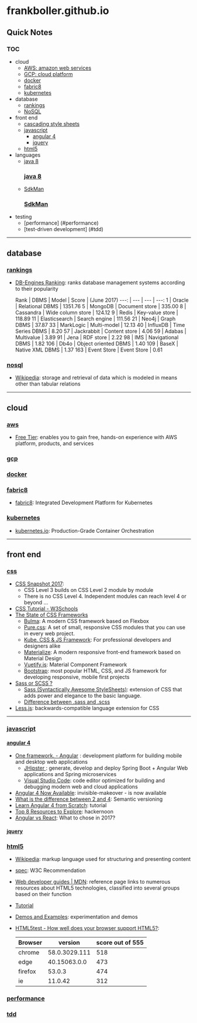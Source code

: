 # frankboller.github.io
## Quick Notes
### TOC

[//]: <> (This is a comment)
* cloud
    * [AWS: amazon web services](#aws)
    * [GCP: cloud platform](#gcp)
    * [docker](#docker)
    * [fabric8](#fabric8)
    * [kubernetes](#kubernetes)
* database
    * [rankings](#rankings)
    * [NoSQL](#nosql)
* front end
    * [cascading style sheets](#css)
    * [javascript](#javascript)
        * [angular 4](#angular-4)
        * [jquery](#jquery)
    * [html5](#html5)
* languages
    * [java 8](#java-8)
        ### [java 8](#toc)
    * [SdkMan](#sdkman)
        ### [SdkMan](#toc)
* testing
    * [performance] (#performance)
    * [test-driven development] (#tdd)

----
## database
### [rankings](#toc)
* [DB-Engines Ranking](https://db-engines.com/en/ranking): ranks database management systems according to their popularity

    Rank | DBMS          | Model                | Score   | (June 2017)
    ---: | ---           | ---                  | ---:
    1    | Oracle        | Relational DBMS      | 1351.76
    5    | MongoDB       | Document store       | 335.00
    8    | Cassandra     | Wide column store    | 124.12
    9    | Redis         | Key-value store      | 118.89
    11   | Elasticsearch | Search engine        | 111.56
    21   | Neo4j         | Graph DBMS           | 37.87
    33   | MarkLogic     | Multi-model          | 12.13
    40   | InfluxDB      | Time Series DBMS     | 8.20
    57   | Jackrabbit    | Content store        | 4.06
    59   | Adabas        | Multivalue           | 3.89
    91   | Jena          | RDF store            | 2.22
    98   | IMS           | Navigational DBMS    | 1.82
    106  | Db4o          | Object oriented DBMS | 1.40
    109  | BaseX         | Native XML DBMS      | 1.37
    163  | Event Store   | Event Store          | 0.61

### [nosql](#toc)
* [Wikipedia](https://en.wikipedia.org/wiki/NoSQL): storage and retrieval of data which is modeled in means other than tabular relations

----
## cloud
### [aws](#toc)
* [Free Tier](https://aws.amazon.com/free/): enables you to gain free, hands-on experience with AWS platform, products, and services

### [gcp](#toc)

### [docker](#toc)

### [fabric8](#toc)
* [fabric8](https://fabric8.io/): Integrated Development Platform for Kubernetes

### [kubernetes](#toc)
* [kubernetes.io](https://kubernetes.io/): Production-Grade Container Orchestration

----
## front end
### [css](#toc)
* [CSS Snapshot 2017](https://www.w3.org/TR/CSS/): 
    * CSS Level 3 builds on CSS Level 2 module by module
    * There is no CSS Level 4. Independent modules can reach level 4 or beyond ...
* [CSS Tutorial - W3Schools](https://www.w3schools.com/css/)
* [The State of CSS Frameworks](https://three29.com/best-css-frameworks-2017/)
    * [Bulma](http://bulma.io/): A modern CSS framework based on Flexbox
    * [Pure.css](https://purecss.io/): A set of small, responsive CSS modules that you can use in every web project.
    * [Kube. CSS & JS Framework](https://imperavi.com/kube/): For professional developers and designers alike
    * [Materialize](http://materializecss.com/): A modern responsive front-end framework based on Material Design
    * [Vuetify.js](https://vuetifyjs.com/): Material Component Framework
    * [Bootstrap](http://getbootstrap.com/): most popular HTML, CSS, and JS framework for developing responsive, mobile first projects
* [Sass or SCSS ?](https://teamtreehouse.com/community/sass-or-scss)
    * [Sass (Syntactically Awesome StyleSheets)](http://sass-lang.com/documentation/file.SASS_REFERENCE.html): extension of CSS that adds power and elegance to the basic language.
    * [Difference between .sass and .scss](https://responsivedesign.is/articles/difference-between-sass-and-scss/)
* [Less.js](http://lesscss.org/): backwards-compatible language extension for CSS

----
### [javascript](#toc)

#### [angular 4](#toc)
* [One framework. - Angular](https://angular.io/) : development platform for building mobile and desktop web applications
    * [JHipster ](https://jhipster.github.io/): generate, develop and deploy Spring Boot + Angular Web applications and Spring microservices
    * [Visual Studio Code](https://code.visualstudio.com/): code editor optimized for building and debugging modern web and cloud applications
* [Angular 4 Now Available](http://angularjs.blogspot.com/2017/03/angular-400-now-available.html/): invisible-makeover - is now available
* [What is the difference between 2 and 4](https://www.quora.com/What-is-the-difference-between-Angular-2-and-Angular-4): Semantic versioning
* [Learn Angular 4 from Scratch](https://coursetro.com/courses/12/Learn-Angular-4-from-Scratch): tutorial
* [Top 8 Resources to Explore](https://hackernoon.com/top-8-resources-to-explore-angular-4-ff2c1b42020a): hackernoon
* [Angular vs React](http://blog.techmagic.co/angular-2-vs-react-what-to-chose-in-2017/): What to chose in 2017?

#### [jquery](#toc)

### [html5](#toc)
* [Wikipedia](https://en.wikipedia.org/wiki/HTML5): markup language used for structuring and presenting content
* [spec](https://www.w3.org/TR/html5/): W3C Recommendation
* [Web developer guides | MDN](https://developer.mozilla.org/en-US/docs/Web/Guide/HTML/HTML5): reference page links to numerous resources about HTML5 technologies, classified into several groups based on their function
* [Tutorial](https://www.w3schools.com/html/default.asp)
* [Demos and Examples](http://html5demos.com/): experimentation and demos
* [HTML5test - How well does your browser support HTML5?](https://html5test.com/): 

    Browser | version       | score out of 555
    ---     | ---           | ---
    chrome  | 58.0.3029.111 | 518
    edge    | 40.15063.0.0  | 473
    firefox | 53.0.3        | 474
    ie      | 11.0.42       | 312

### [performance](#toc)

### [tdd](#toc)
